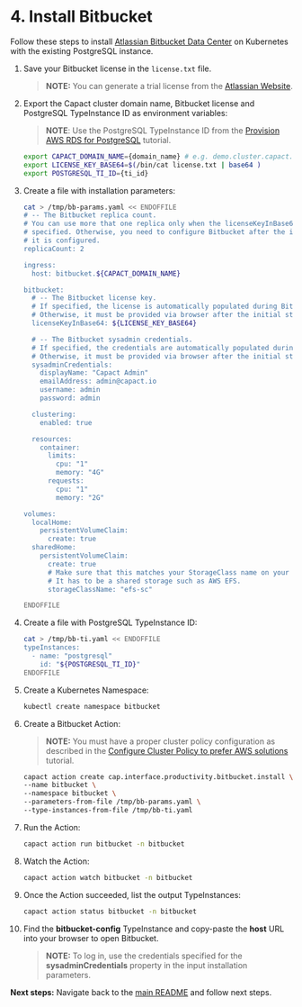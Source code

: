 # 4. Install Bitbucket

Follow these steps to install [Atlassian Bitbucket Data Center](../../../och-content/interface/productivity/bitbucket/install.yaml) on Kubernetes with the existing PostgreSQL instance.

1. Save your Bitbucket license in the `license.txt` file.

    >**NOTE:** You can generate a trial license from the [Atlassian Website](https://my.atlassian.com/license/evaluation).

1. Export the Capact cluster domain name, Bitbucket license and PostgreSQL TypeInstance ID as environment variables:

    >**NOTE**: Use the PostgreSQL TypeInstance ID from the [Provision AWS RDS for PostgreSQL](./2-aws-rds-provisioning.md) tutorial.

   ```bash
   export CAPACT_DOMAIN_NAME={domain_name} # e.g. demo.cluster.capact.dev
   export LICENSE_KEY_BASE64=$(/bin/cat license.txt | base64 )
   export POSTGRESQL_TI_ID={ti_id} 
   ``` 

1. Create a file with installation parameters:

    ```bash
    cat > /tmp/bb-params.yaml << ENDOFFILE
    # -- The Bitbucket replica count.
    # You can use more that one replica only when the licenseKeyInBase64 and sysadminCredentials are
    # specified. Otherwise, you need to configure Bitbucket after the initial startup and scale it up after
    # it is configured. 
    replicaCount: 2
    
    ingress:
      host: bitbucket.${CAPACT_DOMAIN_NAME}
    
    bitbucket:
      # -- The Bitbucket license key.
      # If specified, the license is automatically populated during Bitbucket setup.
      # Otherwise, it must be provided via browser after the initial startup.
      licenseKeyInBase64: ${LICENSE_KEY_BASE64}
   
      # -- The Bitbucket sysadmin credentials.
      # If specified, the credentials are automatically populated during Bitbucket setup.
      # Otherwise, it must be provided via browser after the initial startup.
      sysadminCredentials:
        displayName: "Capact Admin"
        emailAddress: admin@capact.io
        username: admin
        password: admin

      clustering:
        enabled: true
    
      resources:
        container:
          limits:
            cpu: "1"
            memory: "4G"
          requests:
            cpu: "1"
            memory: "2G"
   
    volumes:
      localHome:
        persistentVolumeClaim:
          create: true
      sharedHome:
        persistentVolumeClaim:
          create: true
          # Make sure that this matches your StorageClass name on your own K8s cluster.
          # It has to be a shared storage such as AWS EFS.
          storageClassName: "efs-sc"

    ENDOFFILE
    ```

2. Create a file with PostgreSQL TypeInstance ID:
 
    ```bash
    cat > /tmp/bb-ti.yaml << ENDOFFILE
    typeInstances:
      - name: "postgresql"
        id: "${POSTGRESQL_TI_ID}"
    ENDOFFILE
    ```

3. Create a Kubernetes Namespace:

    ```bash
    kubectl create namespace bitbucket
    ```

4. Create a Bitbucket Action:

    >**NOTE:** You must have a proper cluster policy configuration as described in the [Configure Cluster Policy to prefer AWS solutions](./1-cluster-policy-configuration.md) tutorial.
 
    ```bash
    capact action create cap.interface.productivity.bitbucket.install \
    --name bitbucket \
    --namespace bitbucket \
    --parameters-from-file /tmp/bb-params.yaml \
    --type-instances-from-file /tmp/bb-ti.yaml
    ```

5. Run the Action:

    ```bash
    capact action run bitbucket -n bitbucket
    ```

6. Watch the Action:

    ```bash
    capact action watch bitbucket -n bitbucket
    ```

7. Once the Action succeeded, list the output TypeInstances:

   ```bash
   capact action status bitbucket -n bitbucket
   ```

8. Find the **bitbucket-config** TypeInstance and copy-paste the **host** URL into your browser to open Bitbucket.
   
   >**NOTE:** To log in, use the credentials specified for the **sysadminCredentials** property in the input installation parameters. 

**Next steps:** Navigate back to the [main README](./README.md) and follow next steps.
